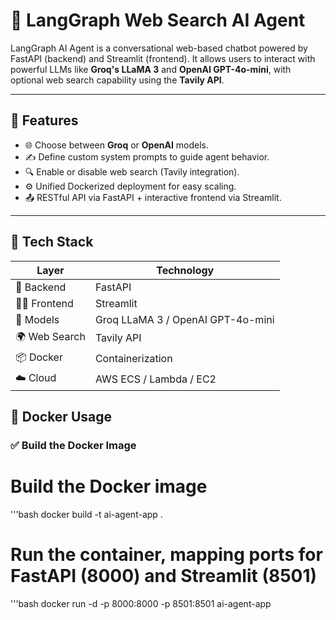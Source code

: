 # 🤖 LangGraph Web Search AI Agent

LangGraph AI Agent is a conversational web-based chatbot powered by FastAPI (backend) and Streamlit (frontend). It allows users to interact with powerful LLMs like **Groq's LLaMA 3** and **OpenAI GPT-4o-mini**, with optional web search capability using the **Tavily API**.

---

## 🧠 Features

- 🌐 Choose between **Groq** or **OpenAI** models.
- ✍️ Define custom system prompts to guide agent behavior.
- 🔍 Enable or disable web search (Tavily integration).
- ⚙️ Unified Dockerized deployment for easy scaling.
- 📤 RESTful API via FastAPI + interactive frontend via Streamlit.

---

## 🚀 Tech Stack

| Layer        | Technology     |
|--------------|----------------|
| 🧠 Backend    | FastAPI        |
| 🧑‍💻 Frontend  | Streamlit      |
| 🤖 Models     | Groq LLaMA 3 / OpenAI GPT-4o-mini |
| 🌍 Web Search | Tavily API     |
| 📦 Docker     | Containerization |
| ☁️ Cloud      | AWS ECS / Lambda / EC2 |

## 🐳 Docker Usage

### ✅ Build the Docker Image

# Build the Docker image
'''bash
docker build -t ai-agent-app .

# Run the container, mapping ports for FastAPI (8000) and Streamlit (8501)
'''bash
docker run -d -p 8000:8000 -p 8501:8501 ai-agent-app
